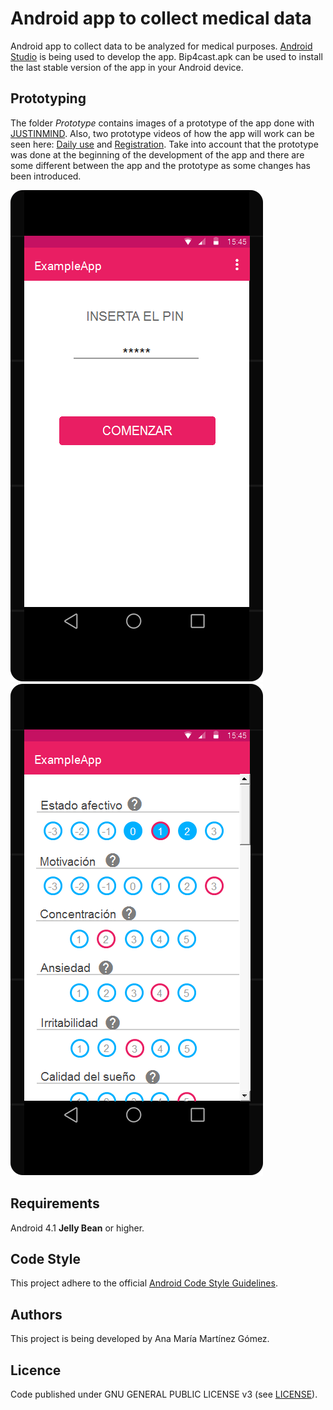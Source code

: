 # Android app to collect medical data

Android app to collect data to be analyzed for medical purposes. [Android Studio](http://developer.android.com/intl/es/tools/studio/index.html) is being used to develop the app. Bip4cast.apk can be used to install the last stable version of the app in your Android device. 


## Prototyping

The folder *Prototype* contains images of a prototype of the app done with [JUSTINMIND](http://www.justinmind.com). Also, two prototype videos of how the app will work can be seen here: [Daily use](https://youtu.be/rmyIEO8Utz8) and [Registration](https://youtu.be/yqyoxoveptU). Take into account that the prototype was done at the beginning of the development of the app and there are some different between the app and the prototype as some changes has been introduced.

![Main screen](/prototype/main.png)
![Daily test](/prototype/test-answer.png)



## Requirements

Android 4.1 **Jelly Bean** or higher.


## Code Style

This project adhere to the official [Android Code Style Guidelines](http://source.android.com/source/code-style.html).


## Authors

This project is being developed by Ana María Martínez Gómez.


## Licence

Code published under GNU GENERAL PUBLIC LICENSE v3 (see [LICENSE](LICENSE)).
